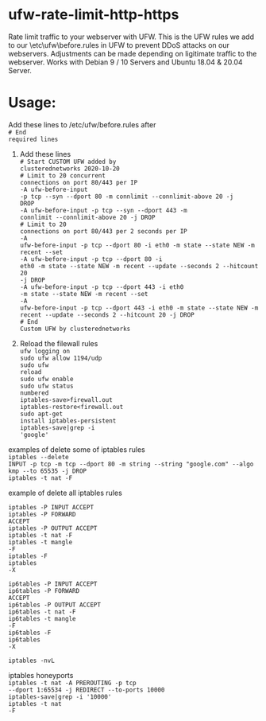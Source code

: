 # ufw-rate-limit-http-https
Rate limit traffic to your webserver with UFW.
This is the UFW rules we add to our \etc\ufw\before.rules in UFW to prevent DDoS attacks on our webservers.
Adjustments can be made depending on ligitimate traffic to the webserver.
Works with Debian 9 / 10 Servers and Ubuntu 18.04 & 20.04 Server.
# Usage:
Add these lines to /etc/ufw/before.rules after<br>
<code># End required lines</code>
1. Add these lines</br>
<code># Start CUSTOM UFW added by clusterednetworks 2020-10-20</code><br>
<code># Limit to 20 concurrent connections on port 80/443 per IP</code><br>
<code>-A ufw-before-input -p tcp --syn --dport 80 -m connlimit --connlimit-above 20 -j DROP</code><br>
<code>-A ufw-before-input -p tcp --syn --dport 443 -m connlimit --connlimit-above 20 -j DROP</code><br>
<code># Limit to 20 connections on port 80/443 per 2 seconds per IP</code><br>
<code>-A ufw-before-input -p tcp --dport 80 -i eth0 -m state --state NEW -m recent --set</code><br>
<code>-A ufw-before-input -p tcp --dport 80 -i eth0 -m state --state NEW -m recent --update --seconds 2 --hitcount 20 -j DROP</code><br>
<code>-A ufw-before-input -p tcp --dport 443 -i eth0 -m state --state NEW -m recent --set</code><br>
<code>-A ufw-before-input -p tcp --dport 443 -i eth0 -m state --state NEW -m recent --update --seconds 2 --hitcount 20 -j DROP</code><br>
<code># End Custom UFW by clusterednetworks</code><br>

2. Reload the filewall rules<br>
<code>ufw logging on</code><br>
<code>sudo ufw allow 1194/udp</code><br>
<code>sudo ufw reload</code><br>
<code>sudo ufw enable</code><br>
<code>sudo ufw status numbered</code><br>
<code>iptables-save>firewall.out</code><br>
<code>iptables-restore<firewall.out</code><br>
<code>sudo apt-get install iptables-persistent</code><br>
<code>iptables-save|grep -i 'google'</code><br>
  
examples of delete some of iptables rules<br>
<code>iptables --delete INPUT -p tcp -m tcp --dport 80 -m string --string "google.com" --algo kmp --to 65535 -j DROP</code><br>
<code>iptables -t nat -F</code>
  
 example of delete all iptables rules
  
<code>iptables -P INPUT ACCEPT</code><br>
<code>iptables -P FORWARD ACCEPT</code><br>
<code>iptables -P OUTPUT ACCEPT</code><br>
<code>iptables -t nat -F</code><br>
<code>iptables -t mangle -F</code><br>
<code>iptables -F</code><br>
<code>iptables -X</code><br>

<code>ip6tables -P INPUT ACCEPT</code><br>
<code>ip6tables -P FORWARD ACCEPT</code><br>
<code>ip6tables -P OUTPUT ACCEPT</code><br>
<code>ip6tables -t nat -F</code><br>
<code>ip6tables -t mangle -F</code><br>
<code>ip6tables -F</code><br>
<code>ip6tables -X</code><br>

<code>iptables -nvL</code>

iptables honeyports<br>
<code>iptables -t nat -A PREROUTING -p tcp --dport 1:65534 -j REDIRECT --to-ports 10000</code><br>
<code>iptables-save|grep -i '10000'</code><br>
<code>iptables -t nat -F</code>
